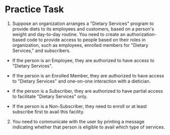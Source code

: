 # Practice Task

1. Suppose an organization arranges a "Dietary Services" program to provide diets to its employees and customers, based on a person's weight and day-to-day routine. You need to create an authorization-based code to provide access to people based on their roles in organization, such as employees, enrolled members for "Dietary Services," and subscribers.

- If the person is an Employee, they are authorized to have access to "Dietary Services".

- If the person is an Enrolled Member, they are authorized to have access to "Dietary Services" and one-on-one interaction with a dietician.

- If the person is a Subscriber, they are authorized to have partial access to facilitate "Dietary Services" only.

- If the person is a Non-Subscriber, they need to enroll or at least subscribe first to avail this facility.

2. You need to communicate with the user by printing a message indicating whether that person is eligible to avail which type of services.